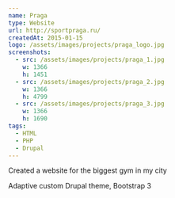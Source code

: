 ```yaml
---
name: Praga
type: Website
url: http://sportpraga.ru/
createdAt: 2015-01-15
logo: /assets/images/projects/praga_logo.jpg
screenshots: 
  - src: /assets/images/projects/praga_1.jpg
    w: 1366
    h: 1451
  - src: /assets/images/projects/praga_2.jpg
    w: 1366
    h: 4799
  - src: /assets/images/projects/praga_3.jpg
    w: 1366
    h: 1690
tags:
  - HTML
  - PHP 
  - Drupal
---
```


Created a website for the biggest gym in my city 

Adaptive custom Drupal theme, Bootstrap 3
